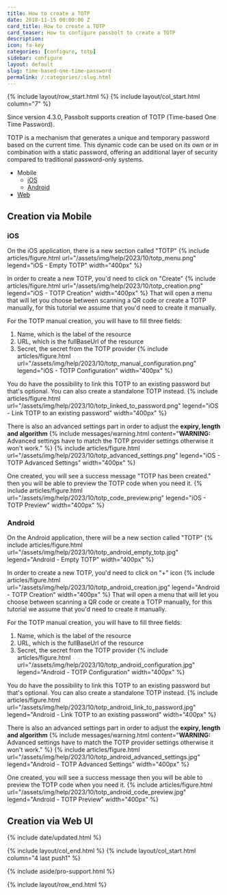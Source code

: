 ```yaml
---
title: How to create a TOTP
date: 2018-11-15 00:00:00 Z
card_title: How to create a TOTP
card_teaser: How to configure passbolt to create a TOTP
description: 
icon: fa-key
categories: [configure, totp]
sidebar: configure
layout: default
slug: time-based-one-time-password
permalink: /:categories/:slug.html
---
```


{% include layout/row_start.html %}
{% include layout/col_start.html column="7" %}

Since version 4.3.0, Passbolt supports creation of TOTP (Time-based One Time Password).

TOTP is a mechanism that generates a unique and temporary password based on the current time. This dynamic code can be used on its own or in combination with a static password, offering an additional layer of security compared to traditional password-only systems.

- Mobile
  - [iOS](#ios)
  - [Android](#android)
- [Web](#creation-via-web-ui)

## Creation via Mobile
### iOS
On the iOS application, there is a new section called "TOTP"
{% include articles/figure.html
url="/assets/img/help/2023/10/totp_menu.png"
legend="iOS - Empty TOTP"
width="400px"
%}

In order to create a new TOTP, you'd need to click on "Create"
{% include articles/figure.html
url="/assets/img/help/2023/10/totp_creation.png"
legend="iOS - TOTP Creation"
width="400px"
%}
That will open a menu that will let you choose between scanning a QR code or create a TOTP manually, for this tutorial we assume that you'd need to create it manually.

For the TOTP manual creation, you will have to fill three fields:
1. Name, which is the label of the resource
2. URL, which is the fullBaseUrl of the resource
3. Secret, the secret from the TOTP provider
{% include articles/figure.html
url="/assets/img/help/2023/10/totp_manual_configuration.png"
legend="iOS - TOTP Configuration"
width="400px"
%}

You do have the possibility to link this TOTP to an existing password but that's optional. You can also create a standalone TOTP instead.
{% include articles/figure.html
url="/assets/img/help/2023/10/totp_linked_to_password.png"
legend="iOS - Link TOTP to an existing password"
width="400px"
%}

There is also an advanced settings part in order to adjust the **expiry, length and algorithm**
{% include messages/warning.html
content="**WARNING:** Advanced settings have to match the TOTP provider settings otherwise it won't work."
%}
{% include articles/figure.html
url="/assets/img/help/2023/10/totp_advanced_settings.png"
legend="iOS - TOTP Advanced Settings"
width="400px"
%}

One created, you will see a success message "TOTP has been created." then you will be able to preview the TOTP code when you need it.
{% include articles/figure.html
url="/assets/img/help/2023/10/totp_code_preview.png"
legend="iOS - TOTP Preview"
width="400px"
%}

### Android
On the Android application, there will be a new section called "TOTP"
{% include articles/figure.html
url="/assets/img/help/2023/10/totp_android_empty_totp.jpg"
legend="Android - Empty TOTP"
width="400px"
%}

In order to create a new TOTP, you'd need to click on "+" icon
{% include articles/figure.html
url="/assets/img/help/2023/10/totp_android_creation.jpg"
legend="Android - TOTP Creation"
width="400px"
%}
That will open a menu that will let you choose between scanning a QR code or create a TOTP manually, for this tutorial we assume that you'd need to create it manually.

For the TOTP manual creation, you will have to fill three fields:
1. Name, which is the label of the resource
2. URL, which is the fullBaseUrl of the resource
3. Secret, the secret from the TOTP provider
{% include articles/figure.html
url="/assets/img/help/2023/10/totp_android_configuration.jpg"
legend="Android - TOTP Configuration"
width="400px"
%}

You do have the possibility to link this TOTP to an existing password but that's optional. You can also create a standalone TOTP instead.
{% include articles/figure.html
url="/assets/img/help/2023/10/totp_android_link_to_password.jpg"
legend="Android - Link TOTP to an existing password"
width="400px"
%}

There is also an advanced settings part in order to adjust the **expiry, length and algorithm**
{% include messages/warning.html
content="**WARNING:** Advanced settings have to match the TOTP provider settings otherwise it won't work."
%}
{% include articles/figure.html
url="/assets/img/help/2023/10/totp_android_advanced_settings.jpg"
legend="Android - TOTP Advanced Settings"
width="400px"
%}

One created, you will see a success message then you will be able to preview the TOTP code when you need it.
{% include articles/figure.html
url="/assets/img/help/2023/10/totp_android_code_preview.jpg"
legend="Android - TOTP Preview"
width="400px"
%}

## Creation via Web UI


{% include date/updated.html %}

{% include layout/col_end.html %}
{% include layout/col_start.html column="4 last push1" %}

{% include aside/pro-support.html %}

{% include layout/row_end.html %}
